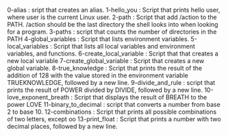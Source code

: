 0-alias : sript that creates an alias.
1-hello_you : Script that prints hello user, where user is the current Linux user.
2-path : Script that add /action to the PATH. /action should be the last directory the shell looks into when looking for a program.
3-paths : script that counts the number of directories in the PATH
4-global_variables : Script that lists environment variables.
5-local_variables : Script that lists all local variables and environment variables, and functions.
6-create_local_variable : Script that that creates a new local variable
7-create_global_variable : Script that creates a new global variable.
8-true_knowledge : Script that prints the result of the addition of 128 with the value stored in the environment variable TRUEKNOWLEDGE, followed by a new line.
9-divide_and_rule : script that prints the result of POWER divided by DIVIDE, followed by a new line.
10-love_exponent_breath : Script that displays the result of BREATH to the power LOVE
11-binary_to_decimal : script that converts a number from base 2 to base 10.
12-combinations : Script that prints all possible combinations of two letters, except oo
13-print_float : Script that prints a number with two decimal places, followed by a new line.
